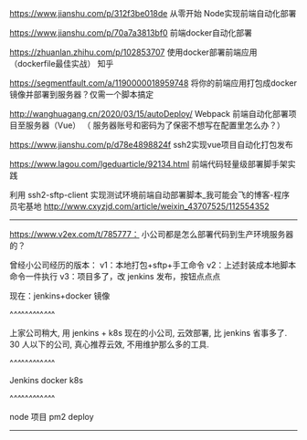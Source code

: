 https://www.jianshu.com/p/312f3be018de 从零开始 Node实现前端自动化部署

https://www.jianshu.com/p/70a7a3813bf0 前端docker自动化部署


https://zhuanlan.zhihu.com/p/102853707 使用docker部署前端应用（dockerfile最佳实战） 知乎

https://segmentfault.com/a/1190000018959748 将你的前端应用打包成docker镜像并部署到服务器？仅需一个脚本搞定

http://wanghuagang.cn/2020/03/15/autoDeploy/ Webpack 前端自动化部署项目至服务器（Vue）
（ 服务器账号和密码为了保密不想写在配置里怎么办？）

https://www.jianshu.com/p/d78e4898824f ssh2实现vue项目自动化打包发布


https://www.lagou.com/lgeduarticle/92134.html   前端代码轻量级部署脚手架实践

利用 ssh2-sftp-client 实现测试环境前端自动部署脚本_我可能会飞的博客-程序员宅基地 http://www.cxyzjd.com/article/weixin_43707525/112554352

****************************************

https://www.v2ex.com/t/785777： 小公司都是怎么部署代码到生产环境服务器的？

曾经小公司经历的版本：
v1：本地打包+sftp+手工命令
v2：上述封装成本地脚本命令一件执行
v3：项目多了，改 jenkins 发布，按钮点点点

现在：jenkins+docker 镜像

^_^^_^^_^^_^^_^^_^

上家公司稍大, 用 jenkins + k8s
现在的小公司, 云效部署, 比 jenkins 省事多了.
30 人以下的公司, 真心推荐云效, 不用维护那么多的工具.

^_^^_^^_^^_^^_^^_^

Jenkins docker k8s


^_^^_^^_^^_^^_^^_^

node 项目 pm2 deploy


********************************************************************
